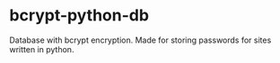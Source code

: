 # bcrypt-python-db
Database with bcrypt encryption. Made for storing passwords for sites written in python.
